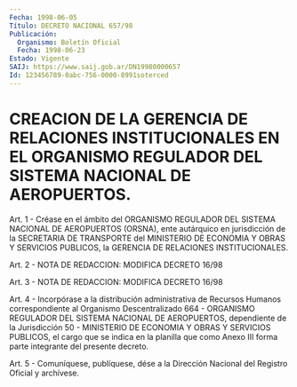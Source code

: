 ```yaml
---
Fecha: 1998-06-05
Título: DECRETO NACIONAL 657/98
Publicación:
  Organismo: Boletín Oficial
  Fecha: 1998-06-23
Estado: Vigente
SAIJ: https://www.saij.gob.ar/DN19980000657
Id: 123456789-0abc-756-0000-8991soterced
---
```

# CREACION DE LA GERENCIA DE RELACIONES INSTITUCIONALES EN EL ORGANISMO REGULADOR DEL SISTEMA NACIONAL DE AEROPUERTOS.

<a id="1"></a>
Art.  1  -  Créase  en  el ámbito del ORGANISMO  REGULADOR DEL SISTEMA  NACIONAL  DE  AEROPUERTOS   (ORSNA),  ente  autárquico  en jurisdicción  de  la  SECRETARIA DE TRANSPORTE  del  MINISTERIO  DE ECONOMIA Y OBRAS Y SERVICIOS  PUBLICOS,  la  GERENCIA DE RELACIONES INSTITUCIONALES.

<a id="2"></a>
Art. 2 - NOTA DE REDACCION: MODIFICA DECRETO 16/98

<a id="3"></a>
Art. 3 - NOTA DE REDACCION: MODIFICA DECRETO 16/98

<a id="4"></a>
Art.  4  - Incorpórase a la distribución administrativa de Recursos Humanos  correspondiente    al   Organismo  Descentralizado  664  - ORGANISMO REGULADOR DEL SISTEMA NACIONAL DE AEROPUERTOS, dependiente de la Jurisdicción 50  - MINISTERIO DE ECONOMIA Y OBRAS Y SERVICIOS PUBLICOS, el cargo que se  indica  en  la  planilla que como   Anexo  III  forma  parte  integrante  del  presente  decreto.

<a id="5"></a>
Art. 5  - Comuníquese, publíquese, dése a la Dirección Nacional del Registro Oficial y archívese.